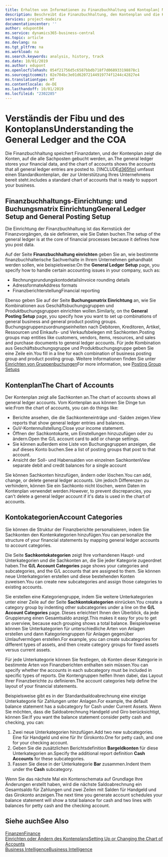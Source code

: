 ```yaml
---
title: Erhalten von Informationen zu Finanzbuchhaltung und Kontoplan| Microsoft Docs
description: Beschreibt die Finanzbuchhaltung, den Kontenplan und die Kontokategorien.
services: project-madeira
documentationcenter: ''
author: edupont04
ms.service: dynamics365-business-central
ms.topic: article
ms.devlang: na
ms.tgt_pltfrm: na
ms.workload: na
ms.search.keywords: analysis, history, track
ms.date: 10/01/2019
ms.author: edupont
ms.openlocfilehash: 054f21756d5c6587bbdb718f7d068933198878c1
ms.sourcegitcommit: 02e704bc3e01d62072144919774f1244c42827e4
ms.translationtype: HT
ms.contentlocale: de-DE
ms.lasthandoff: 10/01/2019
ms.locfileid: "2302285"
---
```

# <a name="understanding-the-general-ledger-and-the-coa"></a><span data-ttu-id="02f83-103">Verständis der Fibu und des Kontoplans</span><span class="sxs-lookup"><span data-stu-id="02f83-103">Understanding the General Ledger and the COA</span></span>
<span data-ttu-id="02f83-104">Die Finanzbuchhaltung speichert Finanzdaten, und der Kontenplan zeigt die Konten, auf die alle Sachposten gebucht werden, an.</span><span class="sxs-lookup"><span data-stu-id="02f83-104">The general ledger stores your financial data, and the chart of accounts shows the accounts that all general ledger entries are posted to.</span></span> [!INCLUDE[d365fin](includes/d365fin_md.md)] <span data-ttu-id="02f83-105">umfasst einen Standardkontenplan, der zur Unterstützung Ihres Unternehmens bereit steht.</span><span class="sxs-lookup"><span data-stu-id="02f83-105">includes a standard chart of accounts that is ready to support your business.</span></span>

## <a name="general-ledger-setup-and-general-posting-setup"></a><span data-ttu-id="02f83-106">Finanzbuchhaltungs-Einrichtung: und Buchungsmatrix Einrichtung</span><span class="sxs-lookup"><span data-stu-id="02f83-106">General Ledger Setup and General Posting Setup</span></span>
<span data-ttu-id="02f83-107">Die Einrichtung der Finanzbuchhaltung ist das Kernstück der Finanzvorgängen, da sie definieren, wie Sie Daten buchen.</span><span class="sxs-lookup"><span data-stu-id="02f83-107">The setup of the general ledger is at the core of financial processes because it defines how you post data.</span></span>  

<span data-ttu-id="02f83-108">Auf der Seite **Finanzbuchhaltung einrichten** geben Sie an, wie bestimmte finanzbuchhalterische Sachverhalte in Ihrem Unternehmen gehandhabt werden sollen, wie beispielsweise:</span><span class="sxs-lookup"><span data-stu-id="02f83-108">On the **General Ledger Setup** page, you specify how to handle certain accounting issues in your company, such as:</span></span>  

* <span data-ttu-id="02f83-109">Rechnungsrundungskontodetails</span><span class="sxs-lookup"><span data-stu-id="02f83-109">Invoice rounding details</span></span>  
* <span data-ttu-id="02f83-110">Adressformate</span><span class="sxs-lookup"><span data-stu-id="02f83-110">Address formats</span></span>  
* <span data-ttu-id="02f83-111">Finanzberichterstellung</span><span class="sxs-lookup"><span data-stu-id="02f83-111">Financial reporting</span></span>  

<span data-ttu-id="02f83-112">Ebenso geben Sie auf der Seite **Buchungsmatrix Einrichtung** an, wie Sie Kombinationen aus Geschäftsbuchungsgruppen und Produktbuchungsgruppen einrichten wollen.</span><span class="sxs-lookup"><span data-stu-id="02f83-112">Similarly, on the **General Posting Setup** page, you specify how you want to set up combinations of general business and general product posting groups.</span></span> <span data-ttu-id="02f83-113">Buchungsgruppenzuordnungseinheiten nach Debitoren, Kreditoren, Artikel, Ressourcen und Einkaufs- und Verkaufsbelegen mit Sachkonten.</span><span class="sxs-lookup"><span data-stu-id="02f83-113">Posting groups map entities like customers, vendors, items, resources, and sales and purchase documents to general ledger accounts.</span></span> <span data-ttu-id="02f83-114">Für jede Kombination aus Geschäftsbuchungsgruppe und Produktbuchungsgruppe geben Sie eine Zeile ein.</span><span class="sxs-lookup"><span data-stu-id="02f83-114">You fill in a line for each combination of business posting group and product posting group.</span></span> <span data-ttu-id="02f83-115">Weitere Informationen finden Sie unter [Einrichten von Gruppenbuchungen](finance-posting-groups.md)</span><span class="sxs-lookup"><span data-stu-id="02f83-115">For more information, see [Posting Group Setups](finance-posting-groups.md)</span></span>  

## <a name="the-chart-of-accounts"></a><span data-ttu-id="02f83-116">Kontenplan</span><span class="sxs-lookup"><span data-stu-id="02f83-116">The Chart of Accounts</span></span>
<span data-ttu-id="02f83-117">Der Kontenplan zeigt alle Sachkonten an.</span><span class="sxs-lookup"><span data-stu-id="02f83-117">The chart of accounts shows all general ledger accounts.</span></span> <span data-ttu-id="02f83-118">Vom Kontenplan aus können Sie Dinge tun wie:</span><span class="sxs-lookup"><span data-stu-id="02f83-118">From the chart of accounts, you can do things like:</span></span>  

* <span data-ttu-id="02f83-119">Berichte ansehen, die die Sachkonteneinträge und -Salden zeigen.</span><span class="sxs-lookup"><span data-stu-id="02f83-119">View reports that show general ledger entries and balances.</span></span>  
* <span data-ttu-id="02f83-120">GuV-Kontennullstellung.</span><span class="sxs-lookup"><span data-stu-id="02f83-120">Close your income statement.</span></span>  
* <span data-ttu-id="02f83-121">Öffnen der Sachkontokarte, um Einstellungen hinzuzufügen oder zu ändern.</span><span class="sxs-lookup"><span data-stu-id="02f83-121">Open the G/L account card to add or change settings.</span></span>  
* <span data-ttu-id="02f83-122">Sie können außerdem eine Liste von Buchungsgruppen anzeigen, die auf dieses Konto buchen.</span><span class="sxs-lookup"><span data-stu-id="02f83-122">See a list of posting groups that post to that account.</span></span>
* <span data-ttu-id="02f83-123">Ansicht der Soll- und Habensalden von einzelnen Sachkonten</span><span class="sxs-lookup"><span data-stu-id="02f83-123">View separate debit and credit balances for a single account</span></span>  

<span data-ttu-id="02f83-124">Sie können Sachkonten hinzufügen, ändern oder löschen.</span><span class="sxs-lookup"><span data-stu-id="02f83-124">You can add, change, or delete general ledger accounts.</span></span> <span data-ttu-id="02f83-125">Um jedoch Differenzen zu verhindern, können Sie ein Sachkonto nicht löschen, wenn Daten im Kontenplan verwendet werden.</span><span class="sxs-lookup"><span data-stu-id="02f83-125">However, to prevent discrepancies, you can't delete a general ledger account if it's data is used in the chart of accounts.</span></span>  

## <a name="account-categories"></a><span data-ttu-id="02f83-126">Kontokategorien</span><span class="sxs-lookup"><span data-stu-id="02f83-126">Account Categories</span></span>
<span data-ttu-id="02f83-127">Sie können die Struktur der Finanzberichte personalisieren, indem Sie Sachkonten den Kontenkategorien hinzufügen.</span><span class="sxs-lookup"><span data-stu-id="02f83-127">You can personalize the structure of your financial statements by mapping general ledger accounts to account categories.</span></span>  

<span data-ttu-id="02f83-128">Die Seite **Sachkontokategorien** zeigt Ihre vorhandenen Haupt- und Unterkategorien und die Sachkonten an, die Sie jeder Kategorie zugeordnet haben.</span><span class="sxs-lookup"><span data-stu-id="02f83-128">The **G/L Account Categories** page shows your categories and subcategories, and the G/L accounts that are assigned to them.</span></span> <span data-ttu-id="02f83-129">Sie können neue Unterkategorien erstellen und diese bestehenden Konten zuweisen.</span><span class="sxs-lookup"><span data-stu-id="02f83-129">You can create new subcategories and assign those categories to existing accounts.</span></span>  

<span data-ttu-id="02f83-130">Sie erstellen eine Kategoriengruppe, indem Sie weitere Unterkategorien unter einer Zeile auf der Seite **Sachkontokategorien** einrücken.</span><span class="sxs-lookup"><span data-stu-id="02f83-130">You create a category group by indenting other subcategories under a line on the **G/L Account Categories** page.</span></span> <span data-ttu-id="02f83-131">Dieses erleichtert Ihnen den Überblick, da jede Gruppierung einen Gesamtsaldo anzeigt.</span><span class="sxs-lookup"><span data-stu-id="02f83-131">This makes it easy for you to get an overview, because each grouping shows a total balance.</span></span> <span data-ttu-id="02f83-132">Beispielsweise können Sie Unterkategorien für unterschiedliche Arten von Anlagen erstellen und dann Kategoriengruppen für Anlagen gegenüber Umlaufvermögen erstellen.</span><span class="sxs-lookup"><span data-stu-id="02f83-132">For example, you can create subcategories for different types of assets, and then create category groups for fixed assets versus current assets.</span></span>  

<span data-ttu-id="02f83-133">Für jede Unterkategorie können Sie festlegen, ob Konten dieser Kategorie in bestimmte Arten von Finanzberichten enthalten sein müssen.</span><span class="sxs-lookup"><span data-stu-id="02f83-133">You can specify whether the accounts in each subcategory must be included in specific types of reports.</span></span> <span data-ttu-id="02f83-134">Die Kontengruppen helfen Ihnen dabei, das Layout Ihrer Finanzberichte zu definieren.</span><span class="sxs-lookup"><span data-stu-id="02f83-134">The account categories help define the layout of your financial statements.</span></span>  

<span data-ttu-id="02f83-135">Beispielsweise gibt es in der Standardsaldoabrechnung eine einzige Unterkategorie für Zahlungen unter Anlagen.</span><span class="sxs-lookup"><span data-stu-id="02f83-135">For example, the default balance statement has a subcategory for Cash under Current Assets.</span></span> <span data-ttu-id="02f83-136">Wenn Sie möchten, dass die Saldoabrechnung Handgeld und Giro berücksichtigt, können Sie:</span><span class="sxs-lookup"><span data-stu-id="02f83-136">If you want the balance statement consider petty cash and checking, you can:</span></span>  

1. <span data-ttu-id="02f83-137">Zwei neue Unterkategorien hinzufügen.</span><span class="sxs-lookup"><span data-stu-id="02f83-137">Add two new subcategories.</span></span> <span data-ttu-id="02f83-138">Eine für Handgeld und eine für Ihr Girokonto.</span><span class="sxs-lookup"><span data-stu-id="02f83-138">One for petty cash, and one for your checking account.</span></span>  
2. <span data-ttu-id="02f83-139">Geben Sie die zusätzlichen Berichtsdefinition **Bargeldkonten** für diese Unterkategorien an.</span><span class="sxs-lookup"><span data-stu-id="02f83-139">Specify the additional report definition **Cash Accounts** for these subcategories.</span></span>  
3. <span data-ttu-id="02f83-140">Fassen Sie diese in der Unterkategorie **Bar** zusammen.</span><span class="sxs-lookup"><span data-stu-id="02f83-140">Indent them under the **Cash** subcategory.</span></span>  

<span data-ttu-id="02f83-141">Wenn Sie das nächste Mal ein Kontenschemata auf Grundlage Ihre Änderungen erstellt haben, wird die nächste Saldoabrechnung ein Gesamtsaldo für Zahlungen und zwei Zeilen mit Salden für Handgeld und das Girokonto anzeigen.</span><span class="sxs-lookup"><span data-stu-id="02f83-141">The next time you generate account schedules your balance statement will show a total balance for cash and two lines with balances for petty cash and the checking account.</span></span>  

## <a name="see-also"></a><span data-ttu-id="02f83-142">Siehe auch</span><span class="sxs-lookup"><span data-stu-id="02f83-142">See Also</span></span>
[<span data-ttu-id="02f83-143">Finanzen</span><span class="sxs-lookup"><span data-stu-id="02f83-143">Finance</span></span>](finance.md)  
[<span data-ttu-id="02f83-144">Einrichten oder Ändern des Kontenplans</span><span class="sxs-lookup"><span data-stu-id="02f83-144">Setting Up or Changing the Chart of Accounts</span></span>](finance-setup-chart-accounts.md)  
[<span data-ttu-id="02f83-145">Business Intelligence</span><span class="sxs-lookup"><span data-stu-id="02f83-145">Business Intelligence</span></span>](bi.md)  
